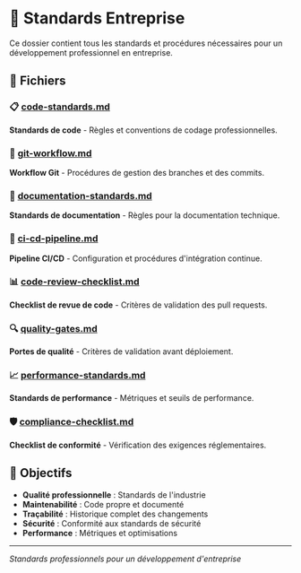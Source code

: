 # 🏢 Standards Entreprise

Ce dossier contient tous les standards et procédures nécessaires pour un développement professionnel en entreprise.

## 📄 Fichiers

### 📋 [code-standards.md](./code-standards.md)
**Standards de code** - Règles et conventions de codage professionnelles.

### 🔄 [git-workflow.md](./git-workflow.md)
**Workflow Git** - Procédures de gestion des branches et des commits.

### 📝 [documentation-standards.md](./documentation-standards.md)
**Standards de documentation** - Règles pour la documentation technique.

### 🚀 [ci-cd-pipeline.md](./ci-cd-pipeline.md)
**Pipeline CI/CD** - Configuration et procédures d'intégration continue.

### 📊 [code-review-checklist.md](./code-review-checklist.md)
**Checklist de revue de code** - Critères de validation des pull requests.

### 🔍 [quality-gates.md](./quality-gates.md)
**Portes de qualité** - Critères de validation avant déploiement.

### 📈 [performance-standards.md](./performance-standards.md)
**Standards de performance** - Métriques et seuils de performance.

### 🛡️ [compliance-checklist.md](./compliance-checklist.md)
**Checklist de conformité** - Vérification des exigences réglementaires.

## 🎯 Objectifs

- **Qualité professionnelle** : Standards de l'industrie
- **Maintenabilité** : Code propre et documenté
- **Traçabilité** : Historique complet des changements
- **Sécurité** : Conformité aux standards de sécurité
- **Performance** : Métriques et optimisations

---

*Standards professionnels pour un développement d'entreprise*
